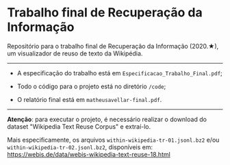 # Trabalho final de Recuperação da Informação

Repositório para o trabalho final de Recuperação da Informação (2020.★),
um visualizador de reuso de texto da Wikipédia.

---

* A especificação do trabalho está em `Especificacao_Trabalho_Final.pdf`;

* Todo o código para o projeto está no diretório `/code`;

* O relatório final está em `matheusavellar-final.pdf`.

---

**Atenção**: para executar o projeto, é necessário realizar o download do
dataset "Wikipedia Text Reuse Corpus" e extraí-lo.

Mais especificamente, os arquivos `within-wikipedia-tr-01.jsonl.bz2`
e/ou `within-wikipedia-tr-02.jsonl.bz2`, disponíveis em:
https://webis.de/data/webis-wikipedia-text-reuse-18.html
